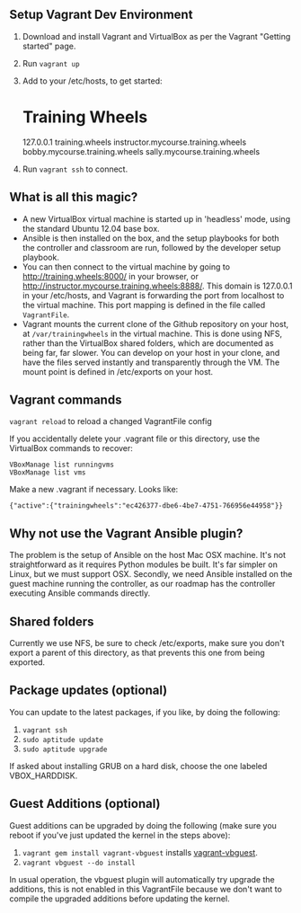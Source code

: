 Setup Vagrant Dev Environment
-----------------------------

1. Download and install Vagrant and VirtualBox as per the Vagrant "Getting started" page.
2. Run `vagrant up`
3. Add to your /etc/hosts, to get started:

    # Training Wheels
    127.0.0.1  training.wheels instructor.mycourse.training.wheels bobby.mycourse.training.wheels sally.mycourse.training.wheels

4. Run `vagrant ssh` to connect.

What is all this magic?
-----------------------

* A new VirtualBox virtual machine is started up in 'headless' mode, using the standard Ubuntu 12.04 base box.
* Ansible is then installed on the box, and the setup playbooks for both the controller and classroom are run, followed by the developer setup playbook.
* You can then connect to the virtual machine by going to http://training.wheels:8000/ in your browser, or http://instructor.mycourse.training.wheels:8888/. This domain is 127.0.0.1 in your /etc/hosts, and Vagrant is forwarding the port from localhost to the virtual machine. This port mapping is defined in the file called `VagrantFile`.
* Vagrant mounts the current clone of the Github repository on your host, at `/var/trainingwheels` in the virtual machine. This is done using NFS, rather than the VirtualBox shared folders, which are documented as being far, far slower. You can develop on your host in your clone, and have the files served instantly and transparently through the VM. The mount point is defined in /etc/exports on your host.

Vagrant commands
----------------

`vagrant reload` to reload a changed VagrantFile config

If you accidentally delete your .vagrant file or this directory, use the VirtualBox commands to recover:

    VBoxManage list runningvms
    VBoxManage list vms

Make a new .vagrant if necessary. Looks like:

    {"active":{"trainingwheels":"ec426377-dbe6-4be7-4751-766956e44958"}}

Why not use the Vagrant Ansible plugin?
---------------------------------------

The problem is the setup of Ansible on the host Mac OSX machine. It's not straightforward as it requires Python modules be built. It's far simpler on Linux, but we must support OSX. Secondly, we need Ansible installed on the guest machine running the controller, as our roadmap has the controller executing Ansible commands directly.

Shared folders
--------------

Currently we use NFS, be sure to check /etc/exports, make sure you don't export a parent of this directory, as that prevents this one from being exported.

Package updates (optional)
--------------------------

You can update to the latest packages, if you like, by doing the following:

1. `vagrant ssh`
2. `sudo aptitude update`
2. `sudo aptitude upgrade`

If asked about installing GRUB on a hard disk, choose the one labeled VBOX_HARDDISK.

Guest Additions (optional)
--------------------------

Guest additions can be upgraded by doing the following (make sure you reboot if you've just updated the kernel in the steps above):

1. `vagrant gem install vagrant-vbguest` installs [vagrant-vbguest](https://github.com/dotless-de/vagrant-vbguest).
2. `vagrant vbguest --do install`

In usual operation, the vbguest plugin will automatically try upgrade the additions, this is not enabled in this VagrantFile because we don't want to compile the upgraded additions before updating the kernel.
